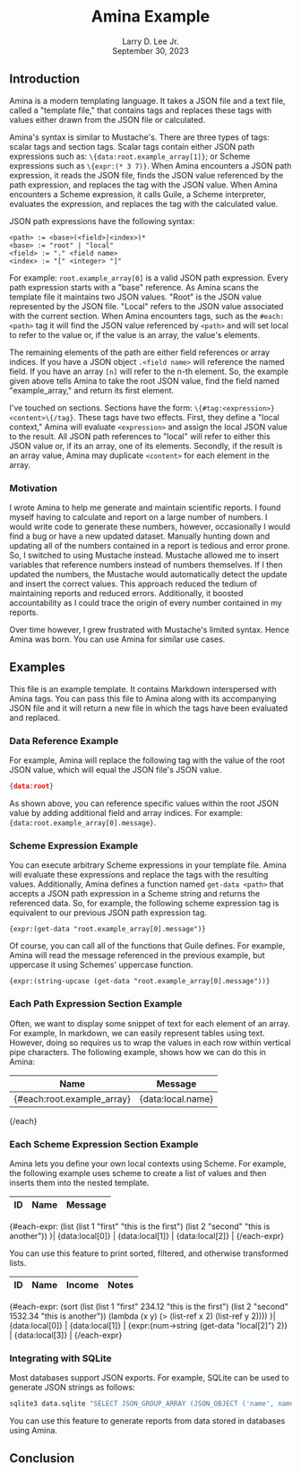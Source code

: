 <center><h1>Amina Example</h1></center>
<center>Larry D. Lee Jr.</center>
<center>September 30, 2023</center>

## Introduction

Amina is a modern templating language. It takes a JSON file and a text file, called a "template file," that contains tags and replaces these tags with values either drawn from the JSON file or calculated.

Amina's syntax is similar to Mustache's. There are three types of tags: scalar tags and section tags. Scalar tags contain either JSON path expressions such as: `\{data:root.example_array[1]}`; or Scheme expressions such as `\{expr:(* 3 7)}`. When Amina encounters a JSON path expression, it reads the JSON file, finds the JSON value referenced by the path expression, and replaces the tag with the JSON value. When Amina encounters a Scheme expression, it calls Guile, a Scheme interpreter, evaluates the expression, and replaces the tag with the calculated value.

JSON path expressions have the following syntax:

```
<path> := <base>(<field>|<index>)*
<base> := "root" | "local"
<field> := "." <field name>
<index> := "[" <integer> "]"
```

For example: `root.example_array[0]` is a valid JSON path expression. Every path expression starts with a "base" reference. As Amina scans the template file it maintains two JSON values. "Root" is the JSON value represented by the JSON file. "Local" refers to the JSON value associated with the current section. When Amina encounters tags, such as the `#each:<path>` tag it will find the JSON value referenced by `<path>` and will set local to refer to the value or, if the value is an array, the value's elements.

The remaining elements of the path are either field references or array indices. If you have a JSON object `.<field name>` will reference the named field. If you have an array `[n]` will refer to the n-th element. So, the example given above tells Amina to take the root JSON value, find the field named "example_array," and return its first element.

I've touched on sections. Sections have the form: `\{#tag:<expression>}<content>\{/tag}`. These tags have two effects. First, they define a "local context," Amina will evaluate `<expression>` and assign the local JSON value to the result. All JSON path references to "local" will refer to either this JSON value or, if its an array, one of its elements. Secondly, if the result is an array value, Amina may duplicate `<content>` for each element in the array.

### Motivation

I wrote Amina to help me generate and maintain scientific reports. I found myself having to calculate and report on a large number of numbers. I would write code to generate these numbers, however, occasionally I would find a bug or have a new updated dataset. Manually hunting down and updating all of the numbers contained in a report is tedious and error prone. So, I switched to using Mustache instead. Mustache allowed me to insert variables that reference numbers instead of numbers themselves. If I then updated the numbers, the Mustache would automatically detect the update and insert the correct values. This approach reduced the tedium of maintaining reports and reduced errors. Additionally, it boosted accountability as I could trace the origin of every number contained in my reports.

Over time however, I grew frustrated with Mustache's limited syntax. Hence Amina was born. You can use Amina for similar use cases.

## Examples

This file is an example template. It contains Markdown interspersed with Amina tags.  You can pass this file to Amina along with its accompanying JSON file and it will return a new file in which the tags have been evaluated and replaced.

### Data Reference Example

For example, Amina will replace the following tag with the value of the root JSON value, which will equal the JSON file's JSON value.

```json
{data:root}
```

As shown above, you can reference specific values within the root JSON value by adding additional field and array indices. For example: `{data:root.example_array[0].message}`.

### Scheme Expression Example

You can execute arbitrary Scheme expressions in your template file. Amina will evaluate these expressions and replace the tags with the resulting values. Additionally, Amina defines a function named `get-data <path>` that accepts a JSON path expression in a Scheme string and returns the referenced data. So, for example, the following scheme expression tag is equivalent to our previous JSON path expression tag.

```
{expr:(get-data "root.example_array[0].message")}
```

Of course, you can call all of the functions that Guile defines. For example, Amina will read the message referenced in the previous example, but uppercase it using Schemes' uppercase function.

```
{expr:(string-upcase (get-data "root.example_array[0].message"))}
```

### Each Path Expression Section Example

Often, we want to display some snippet of text for each element of an array. For example, In markdown, we can easily represent tables using text. However, doing so requires us to wrap the values in each row within vertical pipe characters. The following example, shows how we can do this in Amina:

| Name | Message |
| ---- | ------- |
{#each:root.example_array}| {data:local.name} | {data:local.message} |
{/each}

### Each Scheme Expression Section Example

Amina lets you define your own local contexts using Scheme. For example, the following example uses scheme to create a list of values and then inserts them into the nested template.

| ID | Name | Message |
| -- | ---- | ------- |
{#each-expr:
  (list
    (list 1 "first" "this is the first")
    (list 2 "second" "this is another"))
}| {data:local[0]} | {data:local[1]} | {data:local[2]} |
{/each-expr}

You can use this feature to print sorted, filtered, and otherwise transformed lists.

| ID | Name | Income | Notes |
| -- | ---- | ------ | ----- |
{#each-expr:
  (sort
    (list
      (list 1 "first" 234.12 "this is the first")
      (list 2 "second" 1532.34 "this is another"))
    (lambda (x y) (> (list-ref x 2) (list-ref y 2))))
}| {data:local[0]} | {data:local[1]} | {expr:(num->string (get-data "local[2]") 2)} | {data:local[3]} |
{/each-expr}

### Integrating with SQLite

Most databases support JSON exports. For example, SQLite can be used to generate JSON strings as follows:

```bash
sqlite3 data.sqlite "SELECT JSON_GROUP_ARRAY (JSON_OBJECT ('name', name_hash, 'age', age)) FROM (SELECT * FROM thd LIMIT 10)" | amina --template=template.md
```

You can use this feature to generate reports from data stored in databases using Amina.

## Conclusion